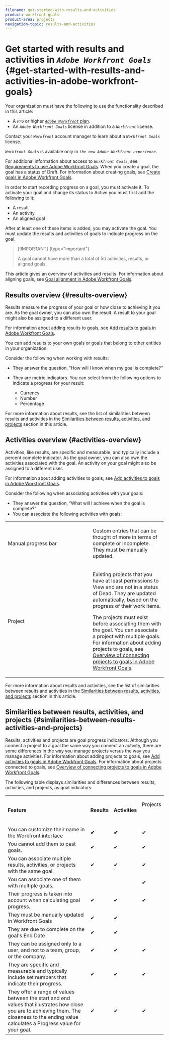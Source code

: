 ```yaml
---
filename: get-started-with-results-and-activities
product: workfront-goals
product-area: projects
navigation-topic: results-and-activities
---
```




# Get started with results and activities in *`Adobe Workfront Goals`* {#get-started-with-results-and-activities-in-adobe-workfront-goals}


Your organization must have the following to use the functionality described in this article: 



*  A *`Pro`* or higher [ *`Adobe Workfront`* plan](https://www.workfront.com/plans). 
*  An *`Adobe Workfront Goals`* license in addition to a *`Workfront`* license.


  Contact your *`Workfront`* account manager to learn about a *`Workfront Goals`* license. 


  *`Workfront Goals`* is available only in *`the new Adobe Workfront experience`*. 



For additional information about access to *`Workfront Goals`*, see [Requirements to use Adobe Workfront Goals](access-needed-for-wf-goals.md).
When you create a goal, the goal has a status of Draft. For information about creating goals, see [Create goals in Adobe Workfront Goals](create-goals.md).


In order to start recording progress on a goal, you must activate it. To activate your goal and change its status to Active you must first add the following to it:



* A result
* An activity
* An aligned goal 


After at least one of these items is added, you may activate the goal. You must update the results and activities of goals to indicate progress on the goal. 


>[!IMPORTANT] {type="important"}
>
>A goal cannot have more than a total of 50 activities, results, or aligned goals.


This article gives an overview of activities and results.&nbsp;For information about aligning goals, see [Goal alignment in Adobe Workfront Goals](_goal-alignment.md). 


## Results overview {#results-overview}

Results measure the progress of your goal or how close to achieving it you are. As the goal owner, you can also own the result. A result to your goal might also be assigned to a different user. 


For information about adding results to goals, see [Add results to goals in Adobe Workfront Goals](add-results-to-goals.md).


You can add results to your own goals or goals that belong to other entities in your organization.


Consider the following when working with results:



*  They answer the question, “How will I know when my goal is complete?” 
* They are metric indicators. You can select from the following options to indicate a progress for your result:
    
    
    * Currency
    * Number
    * Percentage 
    
    


For more information about results, see the list of similarities between results and activities in the [Similarities between results, activities, and projects](#similarities) section in this article. 


## Activities overview {#activities-overview}

Activities, like results, are specific and measurable, and typically include a percent complete indicator. As the goal owner, you can also own the activities associated with the goal. An activity on your goal might also be assigned to a different user. 


For information about adding activities to goals, see [Add activities to goals in Adobe Workfront Goals](add-activities-to-goals.md).


Consider the following when associating activities with your goals: 



*  They answer the question, “What will&nbsp;I achieve when the goal is complete?” 
*  You can associate the following activities with goals:

<table style="width: 100%;mc-table-style: url('../../Resources/TableStyles/TableStyle-List-options-in-steps.css');" class="TableStyle-TableStyle-List-options-in-steps" cellspacing="0"> 
 <col class="TableStyle-TableStyle-List-options-in-steps-Column-Column1" style="width: 270px;"> 
 <col class="TableStyle-TableStyle-List-options-in-steps-Column-Column2"> 
 <tbody> 
  <tr class="TableStyle-TableStyle-List-options-in-steps-Body-LightGray"> 
   <td class="TableStyle-TableStyle-List-options-in-steps-BodyE-Column1-LightGray" role="rowheader"><span class="mc-variable WFVariables.Workfront_Goals_name_for_a_type_of_activity variable varname">Manual progress bar</span> </td> 
   <td class="TableStyle-TableStyle-List-options-in-steps-BodyD-Column2-LightGray"> <p>Custom entries that can be thought of more in terms of complete or incomplete. They must be manually updated.</p> </td> 
  </tr> 
  <tr class="TableStyle-TableStyle-List-options-in-steps-Body-MediumGray"> 
   <td class="TableStyle-TableStyle-List-options-in-steps-BodyB-Column1-MediumGray" role="rowheader">Project</td> 
   <td class="TableStyle-TableStyle-List-options-in-steps-BodyA-Column2-MediumGray"> <p>Existing projects that you have at least permissions to View and are not in a status of Dead. They are updated automatically, based on the progress of their work items. </p> <p>The projects must exist before associating them with the goal. You can associate a project with multiple goals. For information about adding projects to goals, see <a href="connect-projects-to-goals-overview.md" class="MCXref xref">Overview of connecting projects to goals in Adobe Workfront Goals</a>.</p> </td> 
  </tr> 
 </tbody> 
</table>




For more information about results and activities, see the list of similarities between results and activities in the [Similarities between results, activities, and projects](#similarities) section in this article. 


## Similarities between results, activities, and projects {#similarities-between-results-activities-and-projects}

Results, activities and projects are goal progress indicators. Although you connect a project to a goal the same way you connect an activity, there are some differences in the way you manage projects versus the way you manage activities. For information about adding projects to goals, see [Add activities to goals in Adobe Workfront Goals](add-activities-to-goals.md).&nbsp;For information about projects connected to goals, see [Overview of connecting projects to goals in Adobe Workfront Goals](connect-projects-to-goals-overview.md).


The following table displays similarities and differences between results, activities, and projects, as goal indicators: 

<table style="width: 100%;mc-table-style: url('../../Resources/TableStylesheets/Standard.css');" class="TableStyle-Standard" cellspacing="3"> 
 <col class="TableStyle-Standard-Column-Column1"> 
 <col class="TableStyle-Standard-Column-Column1"> 
 <col class="TableStyle-Standard-Column-Column1"> 
 <col class="TableStyle-Standard-Column-Column1"> 
 <tbody> 
  <tr class="TableStyle-Standard-Body-LightGray"> 
   <td style="font-weight: bold;text-align: left;vertical-align: middle;border-bottom-style: solid;border-bottom-width: 1px;border-bottom-color: #ffffff;" class="TableStyle-Standard-BodyE-Column1-LightGray">Feature</td> 
   <td style="font-weight: bold;text-align: left;vertical-align: middle;border-bottom-style: solid;border-bottom-width: 1px;border-bottom-color: #ffffff;" class="TableStyle-Standard-BodyE-Column1-LightGray">Results </td> 
   <td style="font-weight: bold;text-align: left;vertical-align: middle;border-bottom-style: solid;border-bottom-width: 1px;border-bottom-color: #ffffff;" class="TableStyle-Standard-BodyE-Column1-LightGray">Activities</td> 
   <td style="text-align: left;vertical-align: middle;border-bottom-style: solid;border-bottom-width: 1px;border-bottom-color: #ffffff;" class="TableStyle-Standard-BodyD-Column1-LightGray"> <p><span class="bold">Projects</span> </p> <p>&nbsp;</p> </td> 
  </tr> 
  <tr class="TableStyle-Standard-Body-MediumGray"> 
   <td style="font-weight: bold;" class="TableStyle-Standard-BodyE-Column1-MediumGray"><span style="font-weight: normal;">You can customize their name in the <span class="mc-variable WFVariables.ProdNameWF variable varname">Workfront</span> interface</span> </td> 
   <td style="font-weight: bold;" class="TableStyle-Standard-BodyE-Column1-MediumGray">✔</td> 
   <td style="font-weight: bold;" class="TableStyle-Standard-BodyE-Column1-MediumGray">✔</td> 
   <td class="TableStyle-Standard-BodyD-Column1-MediumGray">✔</td> 
  </tr> 
  <tr class="TableStyle-Standard-Body-LightGray"> 
   <td class="TableStyle-Standard-BodyE-Column1-LightGray">You cannot add them to past goals.</td> 
   <td class="TableStyle-Standard-BodyE-Column1-LightGray">✔</td> 
   <td class="TableStyle-Standard-BodyE-Column1-LightGray">✔</td> 
   <td class="TableStyle-Standard-BodyD-Column1-LightGray">✔</td> 
  </tr> 
  <tr class="TableStyle-Standard-Body-MediumGray"> 
   <td class="TableStyle-Standard-BodyE-Column1-MediumGray">You can associate multiple results, activities, or projects with the same goal. </td> 
   <td class="TableStyle-Standard-BodyE-Column1-MediumGray">✔</td> 
   <td class="TableStyle-Standard-BodyE-Column1-MediumGray">✔</td> 
   <td class="TableStyle-Standard-BodyD-Column1-MediumGray">✔</td> 
  </tr> 
  <tr class="TableStyle-Standard-Body-LightGray"> 
   <td class="TableStyle-Standard-BodyE-Column1-LightGray">You can associate one of them with multiple goals.</td> 
   <td class="TableStyle-Standard-BodyE-Column1-LightGray">&nbsp;</td> 
   <td class="TableStyle-Standard-BodyE-Column1-LightGray">&nbsp;</td> 
   <td class="TableStyle-Standard-BodyD-Column1-LightGray">✔</td> 
  </tr> 
  <tr class="TableStyle-Standard-Body-MediumGray"> 
   <td class="TableStyle-Standard-BodyE-Column1-MediumGray">Their progress is taken into account when calculating goal progress. </td> 
   <td class="TableStyle-Standard-BodyE-Column1-MediumGray">✔</td> 
   <td class="TableStyle-Standard-BodyE-Column1-MediumGray">✔</td> 
   <td class="TableStyle-Standard-BodyD-Column1-MediumGray">✔</td> 
  </tr> 
  <tr class="TableStyle-Standard-Body-LightGray"> 
   <td class="TableStyle-Standard-BodyE-Column1-LightGray">They must be manually updated in&nbsp;<span class="mc-variable WFVariables.Workfront_Align_(Goals) variable varname">Workfront Goals</span></td> 
   <td class="TableStyle-Standard-BodyE-Column1-LightGray">✔</td> 
   <td class="TableStyle-Standard-BodyE-Column1-LightGray">✔</td> 
   <td class="TableStyle-Standard-BodyD-Column1-LightGray">&nbsp;</td> 
  </tr> 
  <tr class="TableStyle-Standard-Body-MediumGray"> 
   <td class="TableStyle-Standard-BodyE-Column1-MediumGray">They are due to complete on the goal's End Date</td> 
   <td class="TableStyle-Standard-BodyE-Column1-MediumGray">✔</td> 
   <td class="TableStyle-Standard-BodyE-Column1-MediumGray">✔</td> 
   <td class="TableStyle-Standard-BodyD-Column1-MediumGray">&nbsp;</td> 
  </tr> 
  <tr class="TableStyle-Standard-Body-LightGray"> 
   <td class="TableStyle-Standard-BodyE-Column1-LightGray">They can be assigned only to a user, and not to a team, group, or the company. </td> 
   <td class="TableStyle-Standard-BodyE-Column1-LightGray">✔</td> 
   <td class="TableStyle-Standard-BodyE-Column1-LightGray">✔</td> 
   <td class="TableStyle-Standard-BodyD-Column1-LightGray">✔</td> 
  </tr> 
  <tr class="TableStyle-Standard-Body-MediumGray"> 
   <td class="TableStyle-Standard-BodyE-Column1-MediumGray">They are specific and measurable and typically include set numbers that indicate their progress. </td> 
   <td class="TableStyle-Standard-BodyE-Column1-MediumGray">✔</td> 
   <td class="TableStyle-Standard-BodyE-Column1-MediumGray">✔</td> 
   <td class="TableStyle-Standard-BodyD-Column1-MediumGray">✔</td> 
  </tr> 
  <tr class="TableStyle-Standard-Body-LightGray"> 
   <td class="TableStyle-Standard-BodyB-Column1-LightGray">They offer a range of values between the start and end values that illustrates how close you are to achieving them. The closeness to the ending value calculates a Progress value for your goal. </td> 
   <td class="TableStyle-Standard-BodyB-Column1-LightGray">✔</td> 
   <td class="TableStyle-Standard-BodyB-Column1-LightGray">✔</td> 
   <td class="TableStyle-Standard-BodyA-Column1-LightGray">✔</td> 
  </tr> 
 </tbody> 
</table>


